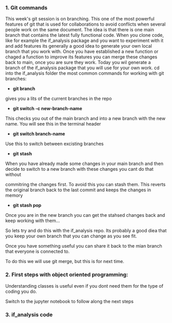 ### 1. Git commands

This week's git session is on branching.
This one of the most powerful features of git that is used for collaborations to avoid conflicts when several people work on the same document.
The idea is that there is one main branch that contains the latest fully functional code. When you clone code, like for example the if_analysis package and you want to experiment with it and add features its generally a good idea to generate your own local branch that you work with. Once you have established a new function or chaged a function to improve its features you can merge these changes back to main, once you are sure they work.
Today you wil generate a branch of the if_analysis package that you will use for your own work.
cd into the if_analysis folder
the most common commands for working with git branches:

- **git branch**

gives you a lits of the current branches in the repo

- **git switch -c new-branch-name**

This checks you out of the main branch and into a new branch with the new name. You will see this in the terminal header

- **git switch branch-name**

Use this to switch between excisting branches

- **git stash**

When you have already made some changes in your main branch and then decide to switch to a new branch with these changes you cant do that without

commitring the changes first. To avoid this you can stash them. This reverts the original branch back to the last commit and keeps the changes in memory

- **git stash pop**

Once you are in the new branch you can get the stahsed changes back and keep working with them...

So lets try and do this with the if_analysis repo. Its probably a good diea that you keep your own branch that you can change as you see fit.

Once you have something useful you can share it back to the mian branch that everyone is connected to.

To do this we will use git merge, but this is for next time.

### 2. First steps with object oriented programming:

Understanding classes is useful even if you dont need them for the type of coding you do.

Switch to the jupyter notebook to follow along the next steps

### 3. if_analysis code
